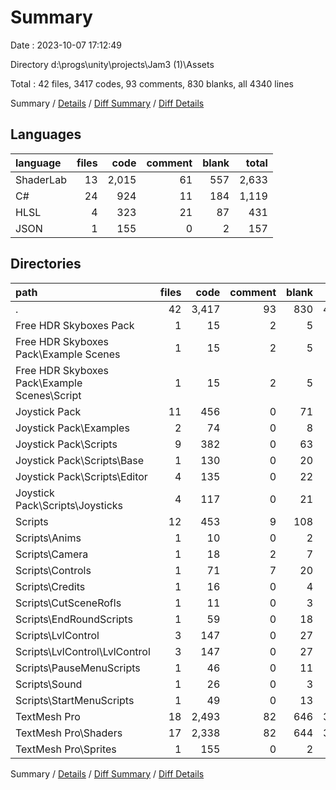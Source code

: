 # Summary

Date : 2023-10-07 17:12:49

Directory d:\\progs\\unity\\projects\\Jam3 (1)\\Assets

Total : 42 files,  3417 codes, 93 comments, 830 blanks, all 4340 lines

Summary / [Details](details.md) / [Diff Summary](diff.md) / [Diff Details](diff-details.md)

## Languages
| language | files | code | comment | blank | total |
| :--- | ---: | ---: | ---: | ---: | ---: |
| ShaderLab | 13 | 2,015 | 61 | 557 | 2,633 |
| C# | 24 | 924 | 11 | 184 | 1,119 |
| HLSL | 4 | 323 | 21 | 87 | 431 |
| JSON | 1 | 155 | 0 | 2 | 157 |

## Directories
| path | files | code | comment | blank | total |
| :--- | ---: | ---: | ---: | ---: | ---: |
| . | 42 | 3,417 | 93 | 830 | 4,340 |
| Free HDR Skyboxes Pack | 1 | 15 | 2 | 5 | 22 |
| Free HDR Skyboxes Pack\\Example Scenes | 1 | 15 | 2 | 5 | 22 |
| Free HDR Skyboxes Pack\\Example Scenes\\Script | 1 | 15 | 2 | 5 | 22 |
| Joystick Pack | 11 | 456 | 0 | 71 | 527 |
| Joystick Pack\\Examples | 2 | 74 | 0 | 8 | 82 |
| Joystick Pack\\Scripts | 9 | 382 | 0 | 63 | 445 |
| Joystick Pack\\Scripts\\Base | 1 | 130 | 0 | 20 | 150 |
| Joystick Pack\\Scripts\\Editor | 4 | 135 | 0 | 22 | 157 |
| Joystick Pack\\Scripts\\Joysticks | 4 | 117 | 0 | 21 | 138 |
| Scripts | 12 | 453 | 9 | 108 | 570 |
| Scripts\\Anims | 1 | 10 | 0 | 2 | 12 |
| Scripts\\Camera | 1 | 18 | 2 | 7 | 27 |
| Scripts\\Controls | 1 | 71 | 7 | 20 | 98 |
| Scripts\\Credits | 1 | 16 | 0 | 4 | 20 |
| Scripts\\CutSceneRofls | 1 | 11 | 0 | 3 | 14 |
| Scripts\\EndRoundScripts | 1 | 59 | 0 | 18 | 77 |
| Scripts\\LvlControl | 3 | 147 | 0 | 27 | 174 |
| Scripts\\LvlControl\\LvlControl | 3 | 147 | 0 | 27 | 174 |
| Scripts\\PauseMenuScripts | 1 | 46 | 0 | 11 | 57 |
| Scripts\\Sound | 1 | 26 | 0 | 3 | 29 |
| Scripts\\StartMenuScripts | 1 | 49 | 0 | 13 | 62 |
| TextMesh Pro | 18 | 2,493 | 82 | 646 | 3,221 |
| TextMesh Pro\\Shaders | 17 | 2,338 | 82 | 644 | 3,064 |
| TextMesh Pro\\Sprites | 1 | 155 | 0 | 2 | 157 |

Summary / [Details](details.md) / [Diff Summary](diff.md) / [Diff Details](diff-details.md)